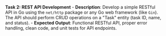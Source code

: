 **Task 2: REST API Development**
    - **Description**: Develop a simple RESTful API in Go using the `net/http` package or any Go web framework (like `Gin`). The API should perform CRUD operations on a "Task" entity (task ID, name, and status).
    - **Expected Output**: Functional RESTful API, proper error handling, clean code, and unit tests for API endpoints.


